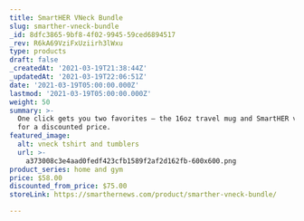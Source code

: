 ```yaml
---
title: SmartHER VNeck Bundle
slug: smarther-vneck-bundle
_id: 8dfc3865-9bf8-4f02-9945-59ced6894517
_rev: R6kA69VziFxUziirh3lWxu
type: products
draft: false
_createdAt: '2021-03-19T21:38:44Z'
_updatedAt: '2021-03-19T22:06:51Z'
date: '2021-03-19T05:00:00.000Z'
lastmod: '2021-03-19T05:00:00.000Z'
weight: 50
summary: >-
  One click gets you two favorites – the 16oz travel mug and SmartHER v-neck tee
  for a discounted price.
featured_image:
  alt: vneck tshirt and tumblers
  url: >-
    a373008c3e4aad0fedf423cfb1589f2af2d162fb-600x600.png
product_series: home and gym
price: $58.00
discounted_from_price: $75.00
storeLink: https://smarthernews.com/product/smarther-vneck-bundle/

---
```

 